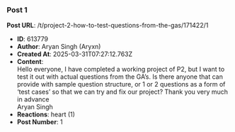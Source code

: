 ### Post 1
**Post URL**: /t/project-2-how-to-test-questions-from-the-gas/171422/1
- **ID**: 613779
- **Author**: Aryan Singh (Aryxn)
- **Created At**: 2025-03-31T07:27:12.763Z
- **Content**:  
  Hello everyone,
I have completed a working project of P2, but I want to test it out with actual questions from the GA’s. Is there anyone that can provide with sample question structure, or 1 or 2 questions as a form of ‘test cases’ so that we can try and fix our project?
Thank you very much in advance<br>
Aryan Singh
- **Reactions**: heart (1)
- **Post Number**: 1

